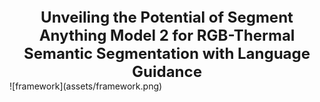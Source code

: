 <div align="center" style="font-size: 24px; font-weight: bold;">
  Unveiling the Potential of Segment Anything Model 2 for RGB-Thermal Semantic Segmentation with Language Guidance
</div>
![framework](assets/framework.png)
